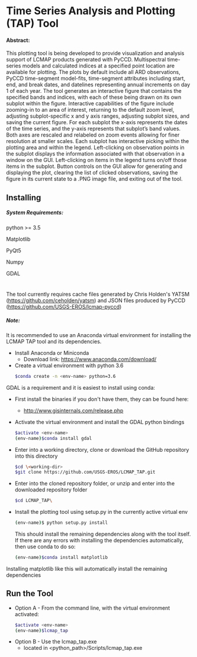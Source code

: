 # Time Series Analysis and Plotting (TAP) Tool

#### Abstract:

This plotting tool is being developed to provide visualization and
analysis support of LCMAP products generated with PyCCD.  Multispectral
time-series models and calculated indices at a specified point location
are available for plotting.  The
plots by default include all ARD observations, PyCCD time-segment
model-fits, time-segment attributes including start, end, and break
dates, and datelines representing annual increments on day 1 of each
year.  The tool generates an interactive figure that contains the
specified bands and indices, with each of these being drawn on its
own subplot within the figure.   Interactive capabilities of the figure
include zooming-in to an area of interest, returning to the default
zoom level, adjusting subplot-specific x and y axis ranges, adjusting
subplot sizes, and saving the current figure.  For each subplot the
x-axis represents the dates of the time series, and the y-axis
represents that subplot’s band values.  Both axes are rescaled and
relabeled on zoom events allowing for finer resolution at smaller
scales.  Each subplot has interactive picking within the plotting area
and within the legend.  Left-clicking on observation points
in the subplot displays the information associated with that
observation in a window on the GUI.  Left-clicking on items in the
legend turns on/off those items in the subplot.  Button controls on
the GUI allow for generating and displaying the plot, clearing the
list of clicked observations, saving the figure in its current state
to a .PNG image file, and exiting out of the tool.

## Installing

##### System Requirements:

python >= 3.5

Matplotlib

PyQt5

Numpy

GDAL
#

The tool currently requires cache files generated by Chris Holden's YATSM (https://github.com/ceholden/yatsm)
and JSON files produced by PyCCD (https://github.com/USGS-EROS/lcmap-pyccd)

##### Note:
It is recommended to use an Anaconda virtual environment for installing
the LCMAP TAP tool and its dependencies.


* Install Anaconda or Miniconda
  * Download link: https://www.anaconda.com/download/
* Create a virtual environment with python 3.6
    ```bash
    $conda create -n <env-name> python=3.6
    ```

GDAL is a requirement and it is easiest to install using conda:

* First install the binaries if you don't have them, they can be found here:
    * http://www.gisinternals.com/release.php
* Activate the virtual environment and install the GDAL python bindings
    ```bash
    $activate <env-name>
    (env-name)$conda install gdal
    ```
* Enter into a working directory, clone or download the GitHub
repository into this directory
    ```bash
    $cd \<working-dir>
    $git clone https://github.com/USGS-EROS/LCMAP_TAP.git
    ```
* Enter into the cloned repository folder, or unzip and enter into the
downloaded repository folder

    ```bash
    $cd LCMAP_TAP\
    ```
* Install the plotting tool using setup.py in the currently active
virtual env
    ```bash
    (env-name)$ python setup.py install
    ```
    This should install the remaining dependencies along with the tool
itself.  If there are any errors with installing the dependencies
automatically, then use conda to do so:

    ```bash
    (env-name)$conda install matplotlib
    ```

Installing matplotlib like this will automatically install the remaining
dependencies


## Run the Tool

* Option A - From the command line, with the virtual environment activated:
    ```bash
    $activate <env-name>
    (env-name)$lcmap_tap
    ```
* Option B - Use the lcmap_tap.exe
    * located in <python_path>/Scripts/lcmap_tap.exe


